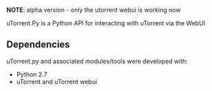 **NOTE**: alpha version - only the utorrent webui is working now

uTorrent.Py is a Python API for interacting with uTorrent via the WebUI

Dependencies
------------

uTorrent.py and associated modules/tools were developed with:

-   Python 2.7
-   uTorrent and uTorrent webui
